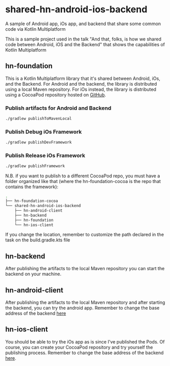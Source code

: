 # shared-hn-android-ios-backend
A sample of Android app, iOs app, and backend that share some common code via Kotlin Multiplatform

This is a sample project used in the talk "And that, folks, is how we shared code  between Android, iOS and the Backend" that shows the capabilities of Kotlin Multiplatform

## hn-foundation

This is a Kotlin Multiplatform library that it's shared between Android, iOs, and the Backend. For Android and the backend, the library is distributed using a local Maven repository. For iOs instead, the library is distributed using a CocoaPod repository hosted on [GitHub](https://github.com/prof18/hn-foundation-cocoa). 

### Publish artifacts for Android and Backend

```bash
./gradlew publishToMavenLocal
```

### Publish Debug iOs Framework

```bash
./gradlew publishDevFramework
```

### Publish Release iOs Framework
```bash
./gradlew publishFramework
```

N.B. if you want to publish to a different CocoaPod repo, you must have a folder organized like that (where the hn-foundation-cocoa is the repo that contains the framework):

```bash
.
├── hn-foundation-cocoa
└── shared-hn-android-ios-backend
    ├── hn-android-client
    ├── hn-backend
    ├── hn-foundation
    └── hn-ios-client
```

If you change the location, remember to customize the path declared in the task on the build.gradle.kts file

## hn-backend

After publishing the artifacts to the local Maven repository you can start the backend on your machine.

## hn-android-client

After publishing the artifacts to the local Maven repository and after starting the backend, you can try the android app. Remember to change the base address of the backend [here](https://github.com/prof18/shared-hn-android-ios-backend/blob/master/hn-android-client/app/src/main/java/com/prof18/hn/android/client/ui/MainViewModel.kt#L23)

## hn-ios-client

You should be able to try the iOs app as is since I've published the Pods. Of course, you can create your CocoaPod repository and try yourself the publishing process. Remember to change the base address of the backend [here](https://github.com/prof18/shared-hn-android-ios-backend/blob/master/hn-ios-client/HN%20Client/HN%20Client/ui/MainViewModel.swift#L20).